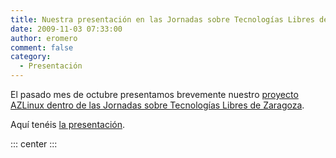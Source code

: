 ```yaml
---
title: Nuestra presentación en las Jornadas sobre Tecnologías Libres de Zaragoza
date: 2009-11-03 07:33:00
author: eromero
comment: false
category:
  - Presentación
---
```


El pasado mes de octubre presentamos brevemente nuestro [proyecto AZLinux dentro de las Jornadas sobre Tecnologías Libres de Zaragoza](2009-10-20-conoce-azlinux).

<!-- more -->

Aquí tenéis [la presentación](/files/jornadasTL.pdf).

::: center
<PDF url="/files/jornadasTL.pdf" />
:::
